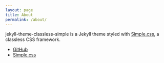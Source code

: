 ```yaml
---
layout: page
title: About
permalink: /about/
---
```


jekyll-theme-classless-simple is a Jekyll theme styled with [Simple.css](https://github.com/kevquirk/simple.css), a classless CSS framework.

- [GitHub](https://github.com/toshimaru/jekyll-theme-classless-simple)
- [Simple.css](https://github.com/kevquirk/simple.css)
